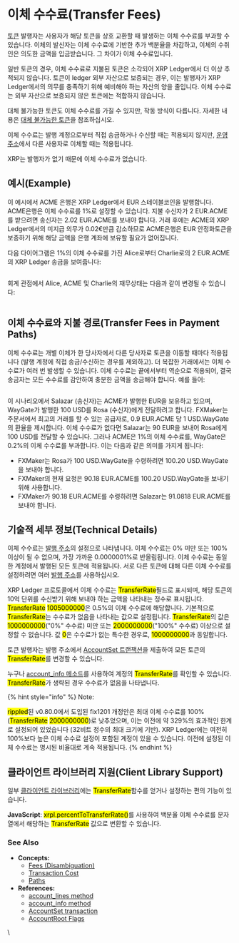 # 이체 수수료(Transfer Fees)

[토큰](./) 발행자는 사용자가 해당 토큰을 상호 교환할 때 발생하는 이체 수수료를 부과할 수 있습니다. 이체의 발신자는 이체 수수료에 기반한 추가 백분율을 차감하고, 이체의 수취인은 의도한 금액을 입금받습니다. 그 차이가 이체 수수료입니다.

일반 토큰의 경우, 이체 수수료로 지불된 토큰은 소각되어 XRP Ledger에서 더 이상 추적되지 않습니다. 토큰이 ledger 외부 자산으로 보증되는 경우, 이는 발행자가 XRP Ledger에서의 의무를 충족하기 위해 예비해야 하는 자산의 양을 줄입니다. 이체 수수료는 외부 자산으로 보증되지 않은 토큰에는 적합하지 않습니다.

대체 불가능한 토큰도 이체 수수료를 가질 수 있지만, 작동 방식이 다릅니다. 자세한 내용은 [대체 불가능한 토큰](non-fungible-tokens/)을 참조하십시오.

이체 수수료는 발행 계정으로부터 직접 송금하거나 수신할 때는 적용되지 않지만, [운영 주소](../undefined-2/undefined-4.md)에서 다른 사용자로 이체할 때는 적용됩니다.

XRP는 발행자가 없기 때문에 이체 수수료가 없습니다.

## 예시(Example)

이 예시에서 ACME 은행은 XRP Ledger에서 EUR 스테이블코인을 발행합니다. ACME은행은 이체 수수료를 1%로 설정할 수 있습니다. 지불 수신자가 2 EUR.ACME를 받으려면 송신자는 2.02 EUR.ACME를 보내야 합니다. 거래 후에는 ACME의 XRP Ledger에서의 미지급 의무가 0.02€만큼 감소하므로 ACME은행은 EUR 안정화토큰을 보증하기 위해 해당 금액을 은행 계좌에 보유할 필요가 없어집니다.

다음 다이어그램은 1%의 이체 수수료를 가진 Alice로부터 Charlie로의 2 EUR.ACME의 XRP Ledger 송금을 보여줍니다:

<figure><img src="https://xrpl.org/img/transfer-fees.svg" alt=""><figcaption></figcaption></figure>

회계 관점에서 Alice, ACME 및 Charlie의 재무상태는 다음과 같이 변경될 수 있습니다:

<figure><img src="https://xrpl.org/img/transfer-fees-balance-sheets.svg" alt=""><figcaption></figcaption></figure>

## 이체 수수료와 지불 경로(Transfer Fees in Payment Paths)

이체 수수료는 개별 이체가 한 당사자에서 다른 당사자로 토큰을 이동할 때마다 적용됩니다 (발행 계정에 직접 송금/수신하는 경우를 제외하고). 더 복잡한 거래에서는 이체 수수료가 여러 번 발생할 수 있습니다. 이체 수수료는 끝에서부터 역순으로 적용되어, 결국 송금자는 모든 수수료를 감안하여 충분한 금액을 송금해야 합니다. 예를 들어:

<figure><img src="https://xrpl.org/img/transfer-fees-in-paths.svg" alt=""><figcaption></figcaption></figure>

이 시나리오에서 Salazar (송신자)는 ACME가 발행한 EUR을 보유하고 있으며, WayGate가 발행한 100 USD를 Rosa (수신자)에게 전달하려고 합니다. FXMaker는 주문서에서 최고의 거래를 할 수 있는 공급자로, 0.9 EUR.ACME 당 1 USD.WayGate의 환율을 제시합니다. 이체 수수료가 없다면 Salazar는 90 EUR을 보내어 Rosa에게 100 USD를 전달할 수 있습니다. 그러나 ACME은 1%의 이체 수수료를, WayGate은 0.2%의 이체 수수료를 부과합니다. 이는 다음과 같은 의미를 가지게 됩니다:

* FXMaker는 Rosa가 100 USD.WayGate을 수령하려면 100.20 USD.WayGate을 보내야 합니다.
* FXMaker의 현재 요청은 90.18 EUR.ACME를 100.20 USD.WayGate을 보내기 위해 사용합니다.
* &#x20;FXMaker가 90.18 EUR.ACME를 수령하려면 Salazar는 91.0818 EUR.ACME를 보내야 합니다.

## 기술적 세부 정보(Technical Details)

이체 수수료는 [발행 주소](../undefined-2/undefined-4.md)의 설정으로 나타냅니다. 이체 수수료는 0% 미만 또는 100% 이상이 될 수 없으며, 가장 가까운 0.0000001%로 반올림됩니다. 이체 수수료는 동일한 계정에서 발행된 모든 토큰에 적용됩니다. 서로 다른 토큰에 대해 다른 이체 수수료를 설정하려면 여러 [발행 주소](../undefined-2/undefined-4.md)를 사용하십시오.

XRP Ledger 프로토콜에서 이체 수수료는 <mark style="background-color:yellow;">TransferRate</mark>필드로 표시되며, 해당 토큰의 10억 단위를 수신받기 위해 보내야 하는 금액을 나타내는 정수로 표시됩니다. <mark style="background-color:yellow;">TransferRate</mark> <mark style="background-color:yellow;">1005000000</mark>은 0.5%의 이체 수수료에 해당합니다. 기본적으로 <mark style="background-color:yellow;">TransferRate</mark>는 수수료가 없음을 나타내는 값으로 설정됩니다. <mark style="background-color:yellow;">TransferRate</mark>의 값은 <mark style="background-color:yellow;">1000000000</mark>("0%" 수수료) 미만 또는 <mark style="background-color:yellow;">2000000000</mark>("100%" 수수료) 이상으로 설정할 수 없습니다. 값 <mark style="background-color:yellow;">0</mark>은 수수료가 없는 특수한 경우로, <mark style="background-color:yellow;">1000000000</mark>과 동일합니다.

토큰 발행자는 발행 주소에서 [AccountSet 트랜잭션](../../references/xrp-ledger/undefined-1/undefined-1/accountset.md)을 제출하여 모든 토큰의 <mark style="background-color:yellow;">TransferRate</mark>를 변경할 수 있습니다.

누구나 [account\_info 메소드](../../references/http-websocket-apis/api-1/undefined/account\_info.md)를 사용하여 계정의 <mark style="background-color:yellow;">TransferRate</mark>를 확인할 수 있습니다. <mark style="background-color:yellow;">TransferRate</mark>가 생략된 경우 수수료가 없음을 나타냅니다.

{% hint style="info" %}
Note:

<mark style="background-color:yellow;">rippled</mark>된 v0.80.0에서 도입된 fix1201 개정안은 최대 이체 수수료를 100% (<mark style="background-color:yellow;">TransferRate</mark>  <mark style="background-color:yellow;">2000000000</mark>)로 낮추었으며, 이는 이전에 약 329%의 효과적인 한계로 설정되어 있었습니다 (32비트 정수의 최대 크기에 기반). XRP Ledger에는 여전히 100%보다 높은 이체 수수료 설정이 포함된 계정이 있을 수 있습니다. 이전에 설정된 이체 수수료는 명시된 비율대로 계속 적용됩니다.
{% endhint %}

## 클라이언트 라이브러리 지원(Client Library Support)

일부 [클라이언트 라이브러리](../../references/undefined/)에는 <mark style="background-color:yellow;">TransferRate</mark>함수를 얻거나 설정하는 편의 기능이 있습니다.

**JavaScript**: <mark style="background-color:yellow;">xrpl.percentToTransferRate()</mark>를 사용하여 백분율 이체 수수료를 문자열에서 해당하는 <mark style="background-color:yellow;">TransferRate</mark> 값으로 변환할 수 있습니다.



### See Also <a href="#see-also" id="see-also"></a>

* **Concepts:**
  * [Fees (Disambiguation)](https://xrpl.org/fees.html)
  * [Transaction Cost](https://xrpl.org/transaction-cost.html)
  * [Paths](https://xrpl.org/paths.html)
* **References:**
  * [account\_lines method](https://xrpl.org/account\_lines.html)
  * [account\_info method](https://xrpl.org/account\_info.html)
  * [AccountSet transaction](https://xrpl.org/accountset.html)
  * [AccountRoot Flags](https://xrpl.org/accountroot.html#accountroot-flags)

\
